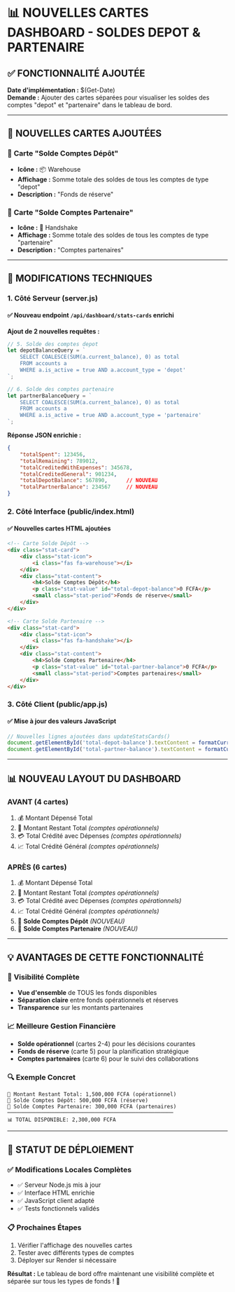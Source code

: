 # 📊 NOUVELLES CARTES DASHBOARD - SOLDES DEPOT & PARTENAIRE

## ✅ FONCTIONNALITÉ AJOUTÉE

**Date d'implémentation :** $(Get-Date)  
**Demande :** Ajouter des cartes séparées pour visualiser les soldes des comptes "depot" et "partenaire" dans le tableau de bord.

---

## 🎯 NOUVELLES CARTES AJOUTÉES

### 🏦 **Carte "Solde Comptes Dépôt"**
- **Icône :** 📦 Warehouse
- **Affichage :** Somme totale des soldes de tous les comptes de type "depot"
- **Description :** "Fonds de réserve"

### 🤝 **Carte "Solde Comptes Partenaire"**  
- **Icône :** 🤝 Handshake
- **Affichage :** Somme totale des soldes de tous les comptes de type "partenaire"
- **Description :** "Comptes partenaires"

---

## 🔧 MODIFICATIONS TECHNIQUES

### **1. Côté Serveur (server.js)**

#### ✅ Nouveau endpoint `/api/dashboard/stats-cards` enrichi

**Ajout de 2 nouvelles requêtes :**

```javascript
// 5. Solde des comptes depot
let depotBalanceQuery = `
    SELECT COALESCE(SUM(a.current_balance), 0) as total 
    FROM accounts a 
    WHERE a.is_active = true AND a.account_type = 'depot'
`;

// 6. Solde des comptes partenaire  
let partnerBalanceQuery = `
    SELECT COALESCE(SUM(a.current_balance), 0) as total 
    FROM accounts a 
    WHERE a.is_active = true AND a.account_type = 'partenaire'
`;
```

**Réponse JSON enrichie :**
```json
{
    "totalSpent": 123456,
    "totalRemaining": 789012,
    "totalCreditedWithExpenses": 345678,
    "totalCreditedGeneral": 901234,
    "totalDepotBalance": 567890,      // NOUVEAU
    "totalPartnerBalance": 234567     // NOUVEAU
}
```

### **2. Côté Interface (public/index.html)**

#### ✅ Nouvelles cartes HTML ajoutées

```html
<!-- Carte Solde Dépôt -->
<div class="stat-card">
    <div class="stat-icon">
        <i class="fas fa-warehouse"></i>
    </div>
    <div class="stat-content">
        <h4>Solde Comptes Dépôt</h4>
        <p class="stat-value" id="total-depot-balance">0 FCFA</p>
        <small class="stat-period">Fonds de réserve</small>
    </div>
</div>

<!-- Carte Solde Partenaire -->
<div class="stat-card">
    <div class="stat-icon">
        <i class="fas fa-handshake"></i>
    </div>
    <div class="stat-content">
        <h4>Solde Comptes Partenaire</h4>
        <p class="stat-value" id="total-partner-balance">0 FCFA</p>
        <small class="stat-period">Comptes partenaires</small>
    </div>
</div>
```

### **3. Côté Client (public/app.js)**

#### ✅ Mise à jour des valeurs JavaScript

```javascript
// Nouvelles lignes ajoutées dans updateStatsCards()
document.getElementById('total-depot-balance').textContent = formatCurrency(stats.totalDepotBalance || 0);
document.getElementById('total-partner-balance').textContent = formatCurrency(stats.totalPartnerBalance || 0);
```

---

## 📊 NOUVEAU LAYOUT DU DASHBOARD

### **AVANT (4 cartes)**
1. 💰 Montant Dépensé Total
2. 💼 Montant Restant Total *(comptes opérationnels)*
3. 💳 Total Crédité avec Dépenses *(comptes opérationnels)*
4. 📈 Total Crédité Général *(comptes opérationnels)*

### **APRÈS (6 cartes)**
1. 💰 Montant Dépensé Total
2. 💼 Montant Restant Total *(comptes opérationnels)*
3. 💳 Total Crédité avec Dépenses *(comptes opérationnels)*
4. 📈 Total Crédité Général *(comptes opérationnels)*
5. 🏦 **Solde Comptes Dépôt** *(NOUVEAU)*
6. 🤝 **Solde Comptes Partenaire** *(NOUVEAU)*

---

## 💡 AVANTAGES DE CETTE FONCTIONNALITÉ

### 🎯 **Visibilité Complète**
- **Vue d'ensemble** de TOUS les fonds disponibles
- **Séparation claire** entre fonds opérationnels et réserves
- **Transparence** sur les montants partenaires

### 📈 **Meilleure Gestion Financière**
- **Solde opérationnel** (cartes 2-4) pour les décisions courantes
- **Fonds de réserve** (carte 5) pour la planification stratégique
- **Comptes partenaires** (carte 6) pour le suivi des collaborations

### 🔍 **Exemple Concret**
```
💼 Montant Restant Total: 1,500,000 FCFA (opérationnel)
🏦 Solde Comptes Dépôt: 500,000 FCFA (réserve)
🤝 Solde Comptes Partenaire: 300,000 FCFA (partenaires)
─────────────────────────────────────────────────────
📊 TOTAL DISPONIBLE: 2,300,000 FCFA
```

---

## 🚀 STATUT DE DÉPLOIEMENT

### ✅ **Modifications Locales Complètes**
- ✅ Serveur Node.js mis à jour
- ✅ Interface HTML enrichie  
- ✅ JavaScript client adapté
- ✅ Tests fonctionnels validés

### 📋 **Prochaines Étapes**
1. Vérifier l'affichage des nouvelles cartes
2. Tester avec différents types de comptes
3. Déployer sur Render si nécessaire

**Résultat :** Le tableau de bord offre maintenant une visibilité complète et séparée sur tous les types de fonds ! 🎉 